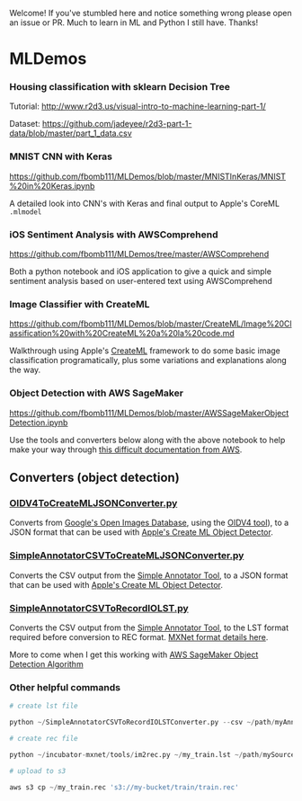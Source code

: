 Welcome!  If you've stumbled here and notice something wrong please open an issue or PR.  Much to learn in ML and Python I still have.  Thanks!

# MLDemos

### Housing classification with sklearn Decision Tree

Tutorial: http://www.r2d3.us/visual-intro-to-machine-learning-part-1/

Dataset: https://github.com/jadeyee/r2d3-part-1-data/blob/master/part_1_data.csv


### MNIST CNN with Keras

https://github.com/fbomb111/MLDemos/blob/master/MNISTInKeras/MNIST%20in%20Keras.ipynb

A detailed look into CNN's with Keras and final output to Apple's CoreML `.mlmodel`


### iOS Sentiment Analysis with AWSComprehend

https://github.com/fbomb111/MLDemos/tree/master/AWSComprehend

Both a python notebook and iOS application to give a quick and simple sentiment analysis based on user-entered text using AWSComprehend


### Image Classifier with CreateML

https://github.com/fbomb111/MLDemos/blob/master/CreateML/Image%20Classification%20with%20CreateML%20a%20la%20code.md

Walkthrough using Apple's [CreateML](https://developer.apple.com/documentation/createml) framework to do some basic image classification programatically, plus some variations and explanations along the way.


### Object Detection with AWS SageMaker

https://github.com/fbomb111/MLDemos/blob/master/AWSSageMakerObjectDetection.ipynb

Use the tools and converters below along with the above notebook to help make your way through [this difficult documentation from AWS](https://docs.aws.amazon.com/sagemaker/latest/dg/object-detection.html).


## Converters (object detection)


### [OIDV4ToCreateMLJSONConverter.py](https://github.com/fbomb111/MLDemos/blob/master/Converters/OIDV4ToCreateMLJSONConverter.py)

Converts from [Google's Open Images Database](https://storage.googleapis.com/openimages/web/index.html), using the [OIDV4 tool](https://github.com/EscVM/OIDv4_ToolKit)), to a JSON format that can be used with [Apple's Create ML Object Detector](https://developer.apple.com/documentation/createml/mlobjectdetector/datasource).

### [SimpleAnnotatorCSVToCreateMLJSONConverter.py](https://github.com/fbomb111/MLDemos/blob/master/Converters/SimpleAnnotatorCSVToCreateMLJSONConverter.py)

Converts the CSV output from the [Simple Annotator Tool](https://github.com/sgp715/simple_image_annotator), to a JSON format that can be used with [Apple's Create ML Object Detector](https://developer.apple.com/documentation/createml/mlobjectdetector/datasource).

### [SimpleAnnotatorCSVToRecordIOLST.py](https://github.com/fbomb111/MLDemos/blob/master/Converters/SimpleAnnotatorCSVToRecordIOLST.py)

Converts the CSV output from the [Simple Annotator Tool](https://github.com/sgp715/simple_image_annotator), to the LST format required before conversion to REC format. [MXNet format details here](https://mxnet.apache.org/api/python/image/image.html#image-iterator-for-object-detection). 

More to come when I get this working with [AWS SageMaker Object Detection Algorithm](https://docs.aws.amazon.com/sagemaker/latest/dg/object-detection.html)

### Other helpful commands
```python
# create lst file

python ~/SimpleAnnotatorCSVToRecordIOLSTConverter.py --csv ~/path/myAnnotationsCSV.csv --images ~/path/mySourceImagesFolder --output ~/path/myOutputLocation

# create rec file

python ~/incubator-mxnet/tools/im2rec.py ~/my_train.lst ~/path/mySourceImagesFolder --recursive --pass-through --pack-label --num-thread 8

# upload to s3

aws s3 cp ~/my_train.rec 's3://my-bucket/train/train.rec'
```
